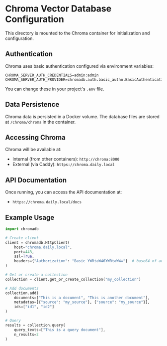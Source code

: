 # Chroma Vector Database Configuration

This directory is mounted to the Chroma container for initialization and configuration.

## Authentication

Chroma uses basic authentication configured via environment variables:

```env
CHROMA_SERVER_AUTH_CREDENTIALS=admin:admin
CHROMA_SERVER_AUTH_PROVIDER=chromadb.auth.basic_authn.BasicAuthenticationServerProvider
```

You can change these in your project's `.env` file.

## Data Persistence

Chroma data is persisted in a Docker volume. The database files are stored at `/chroma/chroma` in the container.

## Accessing Chroma

Chroma will be available at:
- Internal (from other containers): `http://chroma:8000`
- External (via Caddy): `https://chroma.daily.local`

## API Documentation

Once running, you can access the API documentation at:
- `https://chroma.daily.local/docs`

## Example Usage

```python
import chromadb

# Create client
client = chromadb.HttpClient(
    host="chroma.daily.local",
    port=443,
    ssl=True,
    headers={"Authorization": "Basic YWRtaW46YWRtaW4="}  # base64 of admin:admin
)

# Get or create a collection
collection = client.get_or_create_collection("my_collection")

# Add documents
collection.add(
    documents=["This is a document", "This is another document"],
    metadatas=[{"source": "my_source"}, {"source": "my_source"}],
    ids=["id1", "id2"]
)

# Query
results = collection.query(
    query_texts=["This is a query document"],
    n_results=2
)
```

